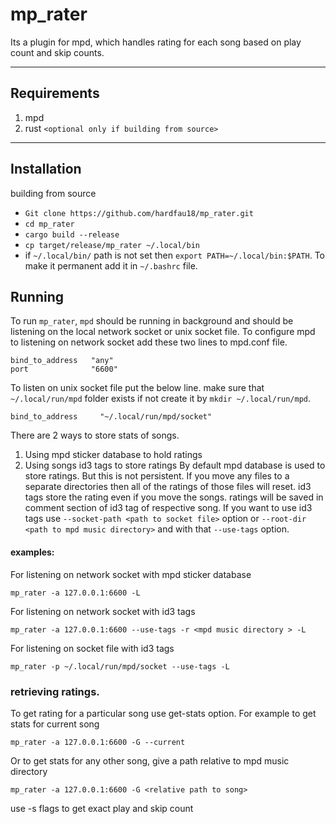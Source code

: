 # mp_rater
Its a plugin for mpd, which handles rating for each song based on play count and skip counts.

----
## Requirements
1. mpd
2. rust `<optional only if building from source>`

----

## Installation
building from source
* `Git clone https://github.com/hardfau18/mp_rater.git`
* `cd mp_rater`
* `cargo build --release`
* `cp target/release/mp_rater ~/.local/bin`
* if `~/.local/bin/` path is not set then `export PATH=~/.local/bin:$PATH`. To make it permanent add it in `~/.bashrc` file.

## Running
To run `mp_rater`, `mpd` should be running in background and should be listening on the local network socket or unix socket file.
To configure mpd to listening on network socket add these two lines to mpd.conf file.
```
bind_to_address   "any"
port              "6600"
```
To listen on unix socket file put the below line. make sure that `~/.local/run/mpd` folder exists if not create it by `mkdir ~/.local/run/mpd`.
```
bind_to_address		"~/.local/run/mpd/socket"
```

There are 2 ways to store stats of songs.
1. Using mpd sticker database to hold ratings
2. Using songs id3 tags to store ratings
By default mpd database is used to store ratings. But this is not persistent. If you move any files to a separate directories then all of the ratings of those files will reset.
id3 tags store the rating even if you move the songs. ratings will be saved in comment section of id3 tag of respective song. If you want to use id3 tags use `--socket-path <path to socket file>` option or `--root-dir <path to mpd music directory>` and with that `--use-tags` option.


#### examples: 
For listening on network socket with mpd  sticker database

`mp_rater -a 127.0.0.1:6600 -L`

For listening on network socket with id3 tags

`mp_rater -a 127.0.0.1:6600 --use-tags -r <mpd music directory > -L`

For listening on socket file with id3 tags

`mp_rater -p ~/.local/run/mpd/socket --use-tags -L`

### retrieving ratings.
To get rating for a particular song use get-stats option. For example to get stats for current song

`mp_rater -a 127.0.0.1:6600 -G --current`

Or to get stats for any other song, give a path relative to mpd music directory

`mp_rater -a 127.0.0.1:6600 -G <relative path to song>`

use -s flags to get exact play and skip count
